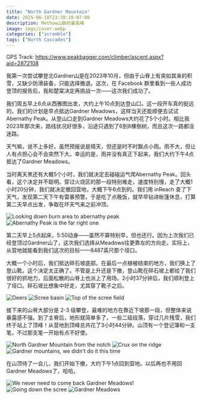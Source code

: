 ```yaml
---
title: "North Gardner Mountain"
date: 2025-06-18T23:38:19-07:00
description: Methow山脉的最高峰
image: imgs/cover.webp
categories: ["scramble"]
tags: ["North Cascades"]
---
```

GPS Track: https://www.peakbagger.com/climber/ascent.aspx?aid=2872108

我第一次尝试攀登北Gardner山是在2023年10月，但由于山脊上有突如其来的积雪，又缺少防滑装备，只能选择撤退。这次，在 Facebook 群里看到一些人成功登顶的报告后，我和楚棠决定再挑战一次——这次我们成功了。

我们周五早上6点从西雅图出发，大约上午10点到达登山口。这一段开车真的挺远的。我们的计划是早点抵达Gardner Meadows，这样当天还能顺便去试试Abernathy Peak。从登山口走到Gardner Meadows大约花了5个小时。相比我2023年那次来，路线状况好很多，沿途只遇到了6到8棵倒树，而且这次一路都没迷路。

天气嘛，说不上多好。虽然预报说是晴天，但还是时不时飘点小雨。雨不大，但让人有点担心会不会突然下大。幸运的是，雨并没有真正下起来，我们大约下午4点抵达了Gardner Meadows。

当时离天黑还有大概5个小时，我们就决定去碰碰运气爬Abernathy Peak。回头看，这个决定并不聪明。穿过火烧区的那一段特别难走，速度特别慢，走了大概1小时20分钟，我们就决定撤回营地，大概下午6点到的。我们用 inReach 查了下天气，发现第二天下午有雷暴预警。于是吃了点晚饭，就早早钻进帐篷休息，打算第二天早点出发，争取在坏天气来之前冲顶。

![Looking down burn area to abernathy peak](imgs/burn.webp) ![Abernathy Peak is the far right one](imgs/abernathy.webp)

第二天早上5点起床，5:50动身——虽然不算特别早，但也还行。因为上次我们已经登顶过Gardner山了，这次我们选择从Meadows往更靠左的方向走。实际上，从营地就能看到我们这次的目标——8487英尺那个垭口。

大概一个小时后，我们抵达碎石坡底部。在最后一点植被结束的地方，我们换上了登山靴，这个决定太正确了。不管是上升还是下撤，登山靴在碎石坡上都给了我们很好的抓地力，后面松散的山脊上也派上了用场。2小时37分钟后，我们顺利登上了垭口。碎石坡比想象中好走，尤其穿了靴子之后。

![Deers](imgs/deer.webp) ![Scree basin](imgs/basin.webp) ![Top of the scree field](imgs/look_down_basin.webp)

接下来的山脊大部分是 2-3 级攀登，最难的地方在靠近下坡那一段，但整体来说暴露感不强。到了主脊后，地形就简单多了，一些二级段落，穿过几片残雪，我们终于站上了顶峰！从营地到顶峰总共花了3小时44分钟。山顶有一个登记簿和一支笔，不过那支笔一开始有点不好使。

![North Gardner Mountain from the notch](imgs/peak.webp) ![Crux on the ridge](imgs/crux.webp) ![Gardner mountains, we didn't do it this time](imgs/gardner.webp)

在山顶待了一会儿，我们开始下撤，大约下午1点回到营地。以后再也不用回Gardner Meadows了，哈哈。

![We never need to come back Gardner Meadows!](imgs/never.webp) ![Going down the scree](imgs/down_scree.webp) ![Gardner Meadows](imgs/meadow.webp)